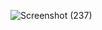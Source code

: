 














![Screenshot (237)](https://github.com/user-attachments/assets/4a04a0a4-a48d-4688-9dd9-75d08dd73959)
